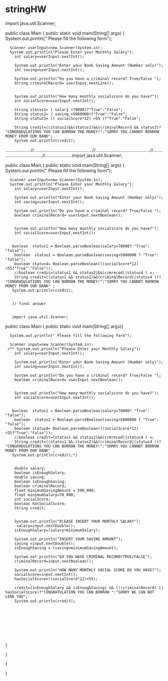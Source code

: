 # stringHW


import java.util.Scanner;

public class Main {
    public static void main(String[] args) {
      System.out.println(" Please fill the following form");

      Scanner userInput=new Scanner(System.in);
      System.out.println("Please Enter your Monthly Salary");
        int salary=userInput.nextInt();

        System.out.println("Enter your Bank Saving Amount (Number only)");
        int saving=userInput.nextInt();

        System.out.println("Do you have a criminal record? True/False ");
        String criminalRecord= userInput.nextLine();


        System.out.println("How many monthly socialscore do you have?");
        int socialScore=userInput.nextInt();

        String status1= ( salary >70000)?"True":"False";
        String status2= ( saving >5000000)?"True":"False";
        String status3= (( socialScore*12) <55 )?"True":"False";

        String credit=((status2)&&(status1)&&(criminalRecord && status3)? "CONGRADULATIONS YOU CAN BORROW THE MONEY!":"SORRY YOU CANNOT BORROW MONEY FROM OUR BANK";
        System.out.println(credit);
....................//..............................................//...........................................//.....................................//.....................import java.util.Scanner;

public class Main {
    public static void main(String[] args) {
      System.out.println(" Please fill the following form");




      Scanner userInput=new Scanner(System.in);
      System.out.println("Please Enter your Monthly Salary");
        int salary=userInput.nextInt();

        System.out.println("Enter your Bank Saving Amount (Number only)");
        int saving=userInput.nextInt();

        System.out.println("Do you have a criminal record? True/False ");
        boolean criminalRecord= userInput.nextBoolean();


        System.out.println("How many monthly socialscore do you have?");
        int socialScore=userInput.nextInt();


       boolean  status1 = Boolean.parseBoolean(salary>70000? "True": "false");
        boolean  status2 = Boolean.parseBoolean(saving>5000000 ? "True": "false");
        boolean status4= Boolean.parseBoolean(((socialScore*12) <55?"True":"False"));
        //boolean credit=(status1 && status2)&&(crmrecod||status4 ) =;
        String credit=((status1 && status2)&&(criminalRecord||status4 ))? "CONGRADULATIONS YOU CAN BORROW THE MONEY!":"SORRY YOU CANNOT BORROW MONEY FROM OUR BANK" ;
       System.out.println(credit);
       
       
       // final answer
       
       
       import java.util.Scanner;

public class Main {
    public static void main(String[] args){

      System.out.println(" Please fill the following form");

      Scanner input=new Scanner(System.in);
     /** System.out.println("Please Enter your Monthly Salary");
        int salary=userInput.nextInt();

        System.out.println("Enter your Bank Saving Amount (Number only)");
        int saving=userInput.nextInt();

        System.out.println("Do you have a criminal record? True/False ");
        boolean criminalRecord= userInput.nextBoolean();


        System.out.println("How many monthly socialscore do you have?");
        int socialScore=userInput.nextInt();


       boolean  status1 = Boolean.parseBoolean(salary>70000? "True": "false");
        boolean  status2 = Boolean.parseBoolean(saving>5000000 ? "True": "false");
        boolean status4= Boolean.parseBoolean(((socialScore*12) <55?"True":"False"));
        //boolean credit=(status1 && status2)&&(crmrecod||status4 ) =;
        String credit=((status1 && status2)&&(criminalRecord||status4 ))? "CONGRADULATIONS YOU CAN BORROW THE MONEY!":"SORRY YOU CANNOT BORROW MONEY FROM OUR BANK" ;
       System.out.println(credit);*/


        double salary;
        boolean isEnoughSalary;
        double saving;
        boolean isEnoughSaving;
        boolean criminalRecord;
        float minimumSavingAmount = 500_000;
        float minimumSalary=70_000;
        int socialScore;
        boolean hasSocialScore;
        String credit;


        System.out.println("PLEASE INSERT YOUR MONTHLY SALARY");
         salary=input.nextDouble();
        isEnoughSalary=(salary>minimumSalary);

        System.out.println("INSERT YOUR SAVING AMOUNT");
        saving =input.nextDouble();
        isEnoughSaving = (saving>minimumSavingAmount);

        System.out.println("DO YOU HAVE CRIMINAL RECORD?TRUE/FALSE");
        criminalRecord=input.nextBoolean();

        System.out.println("HOW MANY MONTHLY SOCIAL SCORE DO YOU HAVE?");
        socialScore=input.nextInt();
        hasSocialScore=((socialScore*12)<55);

        credit=(isEnoughSalary && isEnoughSaving) && (!(criminalRecord) || hasSocialScore)?"CONGRATULATION YOU CAN BORROW ":"SORRY WE CAN NOT LEND YOU";
        System.out.println(credit);









    }
}



       
       
       





    }
}


